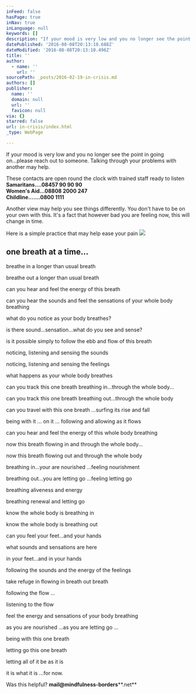 ```yaml
---
inFeed: false
hasPage: true
inNav: true
inLanguage: null
keywords: []
description: "If your mood is very low and you no longer see the point in going on...please\_reach out to someone. Talking through your problems with another may help.\_"
datePublished: '2016-08-08T20:13:10.688Z'
dateModified: '2016-08-08T20:13:10.496Z'
title: ''
author:
  - name: ''
    url: ''
sourcePath: _posts/2016-02-19-in-crisis.md
authors: []
publisher:
  name: ''
  domain: null
  url: ''
  favicon: null
via: {}
starred: false
url: in-crisis/index.html
_type: WebPage

---
```

If your mood is very low and you no longer see the point in going on...please reach out to someone. Talking through your problems with another may help. 

These contacts are open round the clock with trained staff ready to listen  
**Samaritans....08457 90 90 90  
Women's Aid...08808 2000 247  
Childline.......0800 1111**

Another view may help you see things differently. You don't have to be on your own with this. It's a fact  that however bad you are feeling now, this will change in time.

Here is a simple practice that may help ease your pain
![](https://s3-us-west-2.amazonaws.com/the-grid-img/p/5899aca1737384128e2c6700db3678bbfb527534.jpg)

## one breath at a time...

breathe in a longer than usual breath

breathe out a longer than usual breath

can you hear and feel the energy of this breath

can you hear the sounds and feel the sensations of your whole body breathing

what do you notice as your body breathes?

is there sound...sensation...what do you see and sense?

is it possible simply to follow the ebb and flow of this breath

noticing, listening and sensing the sounds 

noticing, listening and sensing the feelings 

what happens as your whole body breathes

can you track this one breath breathing in...through the whole body...

can you track this one breath breathing out...through the whole  body

can you travel with this one breath ...surfing its rise and fall

being with it ... on it ... following and allowing as it flows 

can you hear and feel the energy of this whole body breathing

now this breath flowing in and through the whole body...

now this breath flowing out and through the whole body

breathing in...your are nourished ...feeling nourishment

breathing out...you are letting go ...feeling letting go

breathing aliveness  and energy

breathing renewal and letting go 

know the whole body is breathing in

know the whole body is breathing out

can you feel your feet...and your hands

what sounds and sensations are here 

in your feet...and in your hands

following the  sounds and the energy of the feelings

take refuge in flowing in breath out breath 

following the flow ...

listening to the flow

feel the energy and sensations of your body breathing

as you are nourished ...as you are letting go ...

being with this one breath

letting go this one breath

letting all of it be as it is

it is what it is ...for now.

Was this helpful?  **mail@mindfulness-borders****.net**